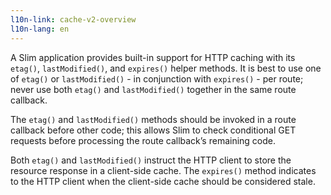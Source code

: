 ```yaml
---
l10n-link: cache-v2-overview
l10n-lang: en
---
```

A Slim application provides built-in support for HTTP caching with its `etag()`, `lastModified()`, and `expires()`
helper methods. It is best to use one of `etag()` or `lastModified()` - in conjunction with `expires()` - per route;
never use both `etag()` and `lastModified()` together in the same route callback.

The `etag()` and `lastModified()` methods should be invoked in a route callback before other code; this allows Slim
to check conditional GET requests before processing the route callback’s remaining code.

Both `etag()` and `lastModified()` instruct the HTTP client to store the resource response in a client-side cache.
The `expires()` method indicates to the HTTP client when the client-side cache should be considered stale.
